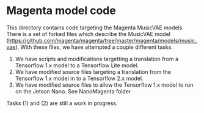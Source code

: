 # Magenta model code

This directory contains code targeting the Magenta MusicVAE models. There is a set of forked files which describe the MusicVAE model (https://github.com/magenta/magenta/tree/master/magenta/models/music_vae). With these files, we have attempted a couple different tasks.

1) We have scripts and modifications targetting a translation from a Tensorflow 1.x model to a Tensorflow Lite model.
2) We have modified source files targeting a translation from the Tensorflow 1.x model in to a Tensorflow 2.x model.
3) We have modified source files to allow the Tensorflow 1.x model to run on the Jetson Nano. See NanoMagenta folder

Tasks (1) and (2) are still a work in progress.